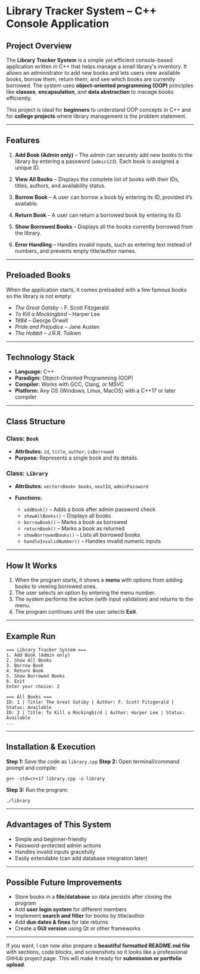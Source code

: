 
# **Library Tracker System – C++ Console Application**

## **Project Overview**

The **Library Tracker System** is a simple yet efficient console-based application written in C++ that helps manage a small library's inventory.
It allows an administrator to add new books and lets users view available books, borrow them, return them, and see which books are currently borrowed.
The system uses **object-oriented programming (OOP)** principles like **classes**, **encapsulation**, and **data abstraction** to manage books efficiently.

This project is ideal for **beginners** to understand OOP concepts in C++ and for **college projects** where library management is the problem statement.

---

## **Features**

1. **Add Book (Admin only)** –
   The admin can securely add new books to the library by entering a password (`admin123`). Each book is assigned a unique ID.

2. **View All Books** –
   Displays the complete list of books with their IDs, titles, authors, and availability status.

3. **Borrow Book** –
   A user can borrow a book by entering its ID, provided it’s available.

4. **Return Book** –
   A user can return a borrowed book by entering its ID.

5. **Show Borrowed Books** –
   Displays all the books currently borrowed from the library.

6. **Error Handling** –
   Handles invalid inputs, such as entering text instead of numbers, and prevents empty title/author names.

---

## **Preloaded Books**

When the application starts, it comes preloaded with a few famous books so the library is not empty:

* *The Great Gatsby* – F. Scott Fitzgerald
* *To Kill a Mockingbird* – Harper Lee
* *1984* – George Orwell
* *Pride and Prejudice* – Jane Austen
* *The Hobbit* – J.R.R. Tolkien

---

## **Technology Stack**

* **Language:** C++
* **Paradigm:** Object-Oriented Programming (OOP)
* **Compiler:** Works with GCC, Clang, or MSVC
* **Platform:** Any OS (Windows, Linux, MacOS) with a C++17 or later compiler

---

## **Class Structure**

### **Class: `Book`**

* **Attributes:** `id`, `title`, `author`, `isBorrowed`
* **Purpose:** Represents a single book and its details.

### **Class: `Library`**

* **Attributes:** `vector<Book> books`, `nextId`, `adminPassword`
* **Functions:**

  * `addBook()` – Adds a book after admin password check
  * `showAllBooks()` – Displays all books
  * `borrowBook()` – Marks a book as borrowed
  * `returnBook()` – Marks a book as returned
  * `showBorrowedBooks()` – Lists all borrowed books
  * `handleInvalidNumber()` – Handles invalid numeric inputs

---

## **How It Works**

1. When the program starts, it shows a **menu** with options from adding books to viewing borrowed ones.
2. The user selects an option by entering the menu number.
3. The system performs the action (with input validation) and returns to the menu.
4. The program continues until the user selects **Exit**.

---

## **Example Run**

```
=== Library Tracker System ===
1. Add Book (Admin only)
2. Show All Books
3. Borrow Book
4. Return Book
5. Show Borrowed Books
6. Exit
Enter your choice: 2

=== All Books ===
ID: 1 | Title: The Great Gatsby | Author: F. Scott Fitzgerald | Status: Available
ID: 2 | Title: To Kill a Mockingbird | Author: Harper Lee | Status: Available
...
```

---

## **Installation & Execution**

**Step 1:** Save the code as `library.cpp`
**Step 2:** Open terminal/command prompt and compile:

```
g++ -std=c++17 library.cpp -o library
```

**Step 3:** Run the program:

```
./library
```

---

## **Advantages of This System**

* Simple and beginner-friendly
* Password-protected admin actions
* Handles invalid inputs gracefully
* Easily extendable (can add database integration later)

---

## **Possible Future Improvements**

* Store books in a **file/database** so data persists after closing the program
* Add **user login system** for different members
* Implement **search and filter** for books by title/author
* Add **due dates & fines** for late returns
* Create a **GUI version** using Qt or other frameworks

---

If you want, I can now also prepare a **beautiful formatted README.md file** with sections, code blocks, and screenshots so it looks like a professional GitHub project page.
This will make it ready for **submission or portfolio upload**.
